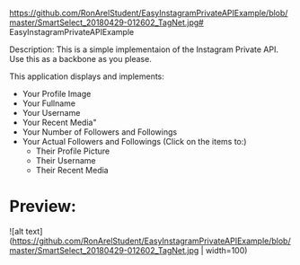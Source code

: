 https://github.com/RonArelStudent/EasyInstagramPrivateAPIExample/blob/master/SmartSelect_20180429-012602_TagNet.jpg# EasyInstagramPrivateAPIExample

Description: This is a simple implementaion of the Instagram Private API. Use this as a backbone as you please. 

This application displays and implements:

- Your Profile Image
- Your Fullname
- Your Username
- Your Recent Media"
- Your Number of Followers and Followings
- Your Actual Followers and Followings (Click on the items to:)
   + Their Profile Picture
   + Their Username
   + Their Recent Media
   
# Preview:

![alt text](https://github.com/RonArelStudent/EasyInstagramPrivateAPIExample/blob/master/SmartSelect_20180429-012602_TagNet.jpg | width=100)
